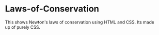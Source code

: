 # Laws-of-Conservation
This shows Newton's laws of conservation using HTML and CSS.
Its made up of purely CSS.
